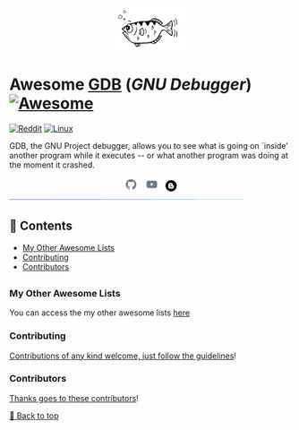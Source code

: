 <p align="center">
    <a href="https://en.wikipedia.org/wiki/GNU_Debugger">
      <img width="25%" src="https://github.com/cybersecurity-dev/cybersecurity-dev/blob/main/assets/GDB_logo.svg" />
    </a>
</p>

# Awesome [GDB](https://www.sourceware.org/gdb/) (_GNU Debugger_) [![Awesome](https://awesome.re/badge.svg)](https://awesome.re)
[![Reddit](https://img.shields.io/badge/Reddit-FF4500?style=for-the-badge&logo=reddit&logoColor=white)](https://www.reddit.com/r/debugging/new/)
[![Linux](https://img.shields.io/badge/Linux-FCC624?style=for-the-badge&logo=linux&logoColor=black)](https://elixir.bootlin.com/linux/v6.17/source)

GDB, the GNU Project debugger, allows you to see what is going on `inside' another program while it executes -- or what another program was doing at the moment it crashed.
<p align="center">
    <a href="https://github.com/cybersecurity-dev/"><img height="25" src="https://github.com/cybersecurity-dev/cybersecurity-dev/blob/main/assets/github.svg" alt="GitHub"></a>
    &nbsp;
    <a href="https://www.youtube.com/@CyberThreatDefence"><img height="25" src="https://github.com/cybersecurity-dev/cybersecurity-dev/blob/main/assets/youtube.svg" alt="YouTube"></a>
    &nbsp;
    <a href="https://cyberthreatdefence.com/my_awesome_lists"><img height="20" src="https://github.com/cybersecurity-dev/cybersecurity-dev/blob/main/assets/blog.svg" alt="My Awesome Lists"></a>
    <img src="https://github.com/cybersecurity-dev/cybersecurity-dev/blob/main/assets/bar.gif">
</p>

## 📖 Contents
- [My Other Awesome Lists](#my-other-awesome-lists)
- [Contributing](#contributing)
- [Contributors](#contributors)

##

### My Other Awesome Lists
You can access the my other awesome lists [here](https://cyberthreatdefence.com/my_awesome_lists)

### Contributing
[Contributions of any kind welcome, just follow the guidelines](contributing.md)!

### Contributors
[Thanks goes to these contributors](https://github.com/cybersecurity-dev/awesome-gdb/graphs/contributors)!

[🔼 Back to top](#awesome-gdb-gnu-debugger-)
